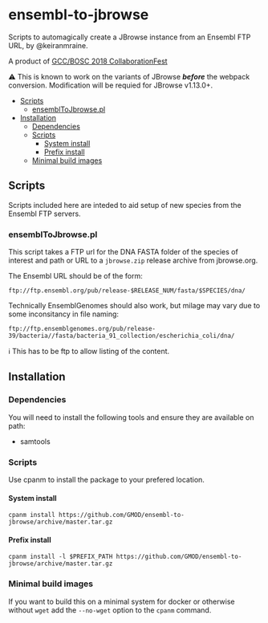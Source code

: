 # ensembl-to-jbrowse

Scripts to automagically create a JBrowse instance from an Ensembl FTP URL, by @keiranmraine.

A product of [GCC/BOSC 2018 CollaborationFest](https://galaxyproject.org/events/gccbosc2018/collaboration/)

:warning: This is known to work on the variants of JBrowse __*before*__ the webpack conversion.  Modification will be requied for JBrowse v1.13.0+.

<!-- TOC depthFrom:2 -->

- [Scripts](#scripts)
    - [ensemblToJbrowse.pl](#ensembltojbrowsepl)
- [Installation](#installation)
    - [Dependencies](#dependencies)
    - [Scripts](#scripts-1)
        - [System install](#system-install)
        - [Prefix install](#prefix-install)
    - [Minimal build images](#minimal-build-images)

<!-- /TOC -->

## Scripts

Scripts included here are inteded to aid setup of new species from the Ensembl FTP servers.

### ensemblToJbrowse.pl

This script takes a FTP url for the DNA FASTA folder of the species of interest and path or URL to a `jbrowse.zip` release archive from jbrowse.org.

The Ensembl URL should be of the form:

```
ftp://ftp.ensembl.org/pub/release-$RELEASE_NUM/fasta/$SPECIES/dna/
```

Technically EnsemblGenomes should also work, but milage may vary due to some inconsitancy in file naming:

```
ftp://ftp.ensemblgenomes.org/pub/release-39/bacteria//fasta/bacteria_91_collection/escherichia_coli/dna/
```

:information_source: This has to be ftp to allow listing of the content.

## Installation

### Dependencies

You will need to install the following tools and ensure they are available on path:

* samtools

### Scripts

Use cpanm to install the package to your prefered location.

#### System install

```
cpanm install https://github.com/GMOD/ensembl-to-jbrowse/archive/master.tar.gz
```

#### Prefix install

```
cpanm install -l $PREFIX_PATH https://github.com/GMOD/ensembl-to-jbrowse/archive/master.tar.gz
```

### Minimal build images

If you want to build this on a minimal system for docker or otherwise without `wget` add the `--no-wget` option to the `cpanm` command.



